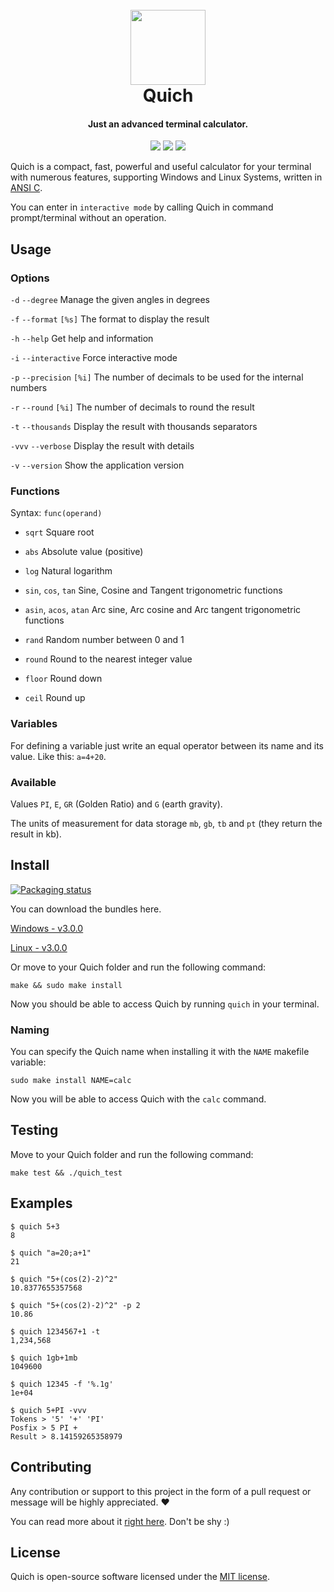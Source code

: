 <h1 align="center">
    <br>
    <img src="http://image.usbac.com.ve/Quich.svg" width=120>
    <br>
    Quich
    <br>
</h1>

<h4 align="center">Just an advanced terminal calculator.</h4>

<p align="center">
    <img src="https://travis-ci.org/Usbac/quich.svg?branch=master">
    <img src="https://img.shields.io/badge/stable-3.2.1-blue.svg">
    <img src="https://img.shields.io/badge/license-MIT-orange.svg">
</p>

Quich is a compact, fast, powerful and useful calculator for your terminal with numerous features, supporting Windows and Linux Systems, written in [ANSI C](https://en.wikipedia.org/wiki/ANSI_C).

You can enter in `interactive mode` by calling Quich in command prompt/terminal without an operation.

## Usage

### Options

`-d` `--degree` Manage the given angles in degrees

`-f` `--format` `[%s]` The format to display the result

`-h` `--help` Get help and information

`-i` `--interactive` Force interactive mode

`-p` `--precision` `[%i]` The number of decimals to be used for the internal numbers

`-r` `--round` `[%i]` The number of decimals to round the result

`-t` `--thousands` Display the result with thousands separators

`-vvv` `--verbose` Display the result with details

`-v` `--version` Show the application version

### Functions

Syntax: `func(operand)`

* `sqrt` Square root

* `abs` Absolute value (positive)

* `log` Natural logarithm

* `sin`, `cos`, `tan` Sine, Cosine and Tangent trigonometric functions

* `asin`, `acos`, `atan` Arc sine, Arc cosine and Arc tangent trigonometric functions

* `rand` Random number between 0 and 1

* `round` Round to the nearest integer value

* `floor` Round down

* `ceil` Round up

### Variables

For defining a variable just write an equal operator between its name and its value. Like this: `a=4+20`.

### Available

Values `PI`, `E`, `GR` (Golden Ratio) and `G` (earth gravity).

The units of measurement for data storage `mb`, `gb`, `tb` and `pt` (they return the result in kb).

## Install

<a href="https://repology.org/project/quich/versions"><img src="https://repology.org/badge/vertical-allrepos/quich.svg" alt="Packaging status"></a>

You can download the bundles here.

[Windows - v3.0.0](https://github.com/Usbac/quich/releases/download/v3.0.0/quich-windows.exe)

[Linux - v3.0.0](https://github.com/Usbac/quich/releases/download/v3.0.0/quich-linux)

Or move to your Quich folder and run the following command:

`make && sudo make install`

Now you should be able to access Quich by running `quich` in your terminal.

### Naming

You can specify the Quich name when installing it with the `NAME` makefile variable:

`sudo make install NAME=calc`

Now you will be able to access Quich with the `calc` command.

## Testing

Move to your Quich folder and run the following command:

`make test && ./quich_test`

## Examples

```console
$ quich 5+3
8
```
```console
$ quich "a=20;a+1"
21
```
```console
$ quich "5+(cos(2)-2)^2"
10.8377655357568
```
```console
$ quich "5+(cos(2)-2)^2" -p 2
10.86
```
```console
$ quich 1234567+1 -t
1,234,568
```
```console
$ quich 1gb+1mb
1049600
```
```console
$ quich 12345 -f '%.1g'
1e+04
```
```console
$ quich 5+PI -vvv
Tokens > '5' '+' 'PI'
Posfix > 5 PI +
Result > 8.14159265358979
```

## Contributing

Any contribution or support to this project in the form of a pull request or message will be highly appreciated. ❤️

You can read more about it [right here](CONTRIBUTING.md). Don't be shy :)

## License

Quich is open-source software licensed under the [MIT license](https://github.com/Usbac/quich/blob/master/LICENSE).
